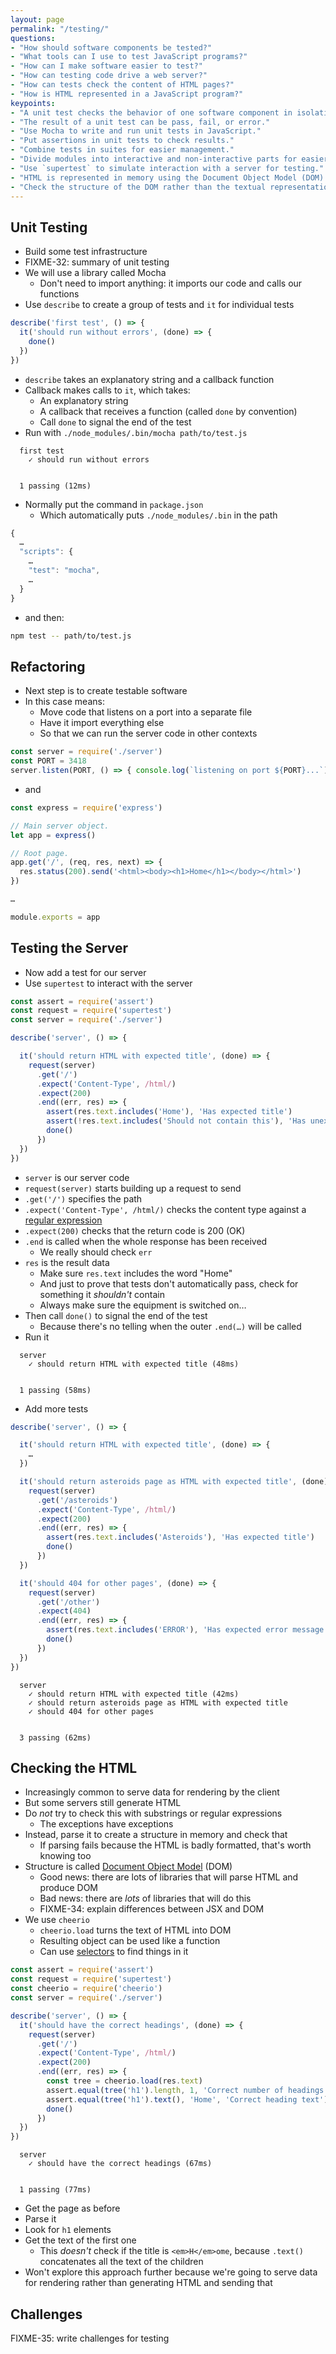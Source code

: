 ```yaml
---
layout: page
permalink: "/testing/"
questions:
- "How should software components be tested?"
- "What tools can I use to test JavaScript programs?"
- "How can I make software easier to test?"
- "How can testing code drive a web server?"
- "How can tests check the content of HTML pages?"
- "How is HTML represented in a JavaScript program?"
keypoints:
- "A unit test checks the behavior of one software component in isolation."
- "The result of a unit test can be pass, fail, or error."
- "Use Mocha to write and run unit tests in JavaScript."
- "Put assertions in unit tests to check results."
- "Combine tests in suites for easier management."
- "Divide modules into interactive and non-interactive parts for easier testing."
- "Use `supertest` to simulate interaction with a server for testing."
- "HTML is represented in memory using the Document Object Model (DOM)."
- "Check the structure of the DOM rather than the textual representation of the HTML when testing."
---
```


## Unit Testing

- Build some test infrastructure
- FIXME-32: summary of unit testing
- We will use a library called Mocha
  - Don't need to import anything: it imports our code and calls our functions
- Use `describe` to create a group of tests and `it` for individual tests

<!-- @src/testing/hello-test.js -->
```js
describe('first test', () => {
  it('should run without errors', (done) => {
    done()
  })
})
```

- `describe` takes an explanatory string and a callback function
- Callback makes calls to `it`, which takes:
  - An explanatory string
  - A callback that receives a function (called `done` by convention)
  - Call `done` to signal the end of the test
- Run with `./node_modules/.bin/mocha path/to/test.js`

```output
  first test
    ✓ should run without errors


  1 passing (12ms)
```

- Normally put the command in `package.json`
  - Which automatically puts `./node_modules/.bin` in the path

<!-- @package.json -->
```js
{
  …
  "scripts": {
    …
    "test": "mocha",
    …
  }
}
```

- and then:

```sh
npm test -- path/to/test.js
```

## Refactoring

- Next step is to create testable software
- In this case means:
  - Move code that listens on a port into a separate file
  - Have it import everything else
  - So that we can run the server code in other contexts

<!-- @src/testing/standalone.js -->
```js
const server = require('./server')
const PORT = 3418
server.listen(PORT, () => { console.log(`listening on port ${PORT}...`) })
```

- and

<!-- @src/testing/server.js -->
```js
const express = require('express')

// Main server object.
let app = express()

// Root page.
app.get('/', (req, res, next) => {
  res.status(200).send('<html><body><h1>Home</h1></body></html>')
})

…

module.exports = app
```

## Testing the Server

- Now add a test for our server
- Use `supertest` to interact with the server

<!-- @src/testing/request-test.js -->
```js
const assert = require('assert')
const request = require('supertest')
const server = require('./server')

describe('server', () => {

  it('should return HTML with expected title', (done) => {
    request(server)
      .get('/')
      .expect('Content-Type', /html/)
      .expect(200)
      .end((err, res) => {
        assert(res.text.includes('Home'), 'Has expected title')
        assert(!res.text.includes('Should not contain this'), 'Has unexpected text')
        done()
      })
  })
})
```

- `server` is our server code
- `request(server)` starts building up a request to send
- `.get('/')` specifies the path
- `.expect('Content-Type', /html/)` checks the content type against a [regular expression]({{'/gloss/#regular-expression'|absolute_url}})
- `.expect(200)` checks that the return code is 200 (OK)
- `.end` is called when the whole response has been received
  - We really should check `err`
- `res` is the result data
  - Make sure `res.text` includes the word "Home"
  - And just to prove that tests don't automatically pass,
    check for something it *shouldn't* contain
  - Always make sure the equipment is switched on…
- Then call `done()` to signal the end of the test
  - Because there's no telling when the outer `.end(…)` will be called
- Run it

```output
  server
    ✓ should return HTML with expected title (48ms)


  1 passing (58ms)
```

- Add more tests

<!-- @src/testing/request-test.js -->
```js
describe('server', () => {

  it('should return HTML with expected title', (done) => {
    …
  })

  it('should return asteroids page as HTML with expected title', (done) => {
    request(server)
      .get('/asteroids')
      .expect('Content-Type', /html/)
      .expect(200)
      .end((err, res) => {
        assert(res.text.includes('Asteroids'), 'Has expected title')
        done()
      })
  })

  it('should 404 for other pages', (done) => {
    request(server)
      .get('/other')
      .expect(404)
      .end((err, res) => {
        assert(res.text.includes('ERROR'), 'Has expected error message')
        done()
      })
  })
})
```
```output
  server
    ✓ should return HTML with expected title (42ms)
    ✓ should return asteroids page as HTML with expected title
    ✓ should 404 for other pages


  3 passing (62ms)
```

## Checking the HTML

- Increasingly common to serve data for rendering by the client
- But some servers still generate HTML
- Do *not* try to check this with substrings or regular expressions
  - The exceptions have exceptions
- Instead, parse it to create a structure in memory and check that
  - If parsing fails because the HTML is badly formatted, that's worth knowing too
- Structure is called [Document Object Model]({{'/gloss/#dom'|absolute_url}}) (DOM)
  - Good news: there are lots of libraries that will parse HTML and produce DOM
  - Bad news: there are *lots* of libraries that will do this
  - FIXME-34: explain differences between JSX and DOM
- We use `cheerio`
  - `cheerio.load` turns the text of HTML into DOM
  - Resulting object can be used like a function
  - Can use [selectors]({{'/gloss/#selector'|absolute_url}}) to find things in it

<!-- @src/testing/dom-test.js -->
```js
const assert = require('assert')
const request = require('supertest')
const cheerio = require('cheerio')
const server = require('./server')

describe('server', () => {
  it('should have the correct headings', (done) => {
    request(server)
      .get('/')
      .expect('Content-Type', /html/)
      .expect(200)
      .end((err, res) => {
        const tree = cheerio.load(res.text)
        assert.equal(tree('h1').length, 1, 'Correct number of headings')
        assert.equal(tree('h1').text(), 'Home', 'Correct heading text')
        done()
      })
  })
})
```
```output
  server
    ✓ should have the correct headings (67ms)


  1 passing (77ms)
```

- Get the page as before
- Parse it
- Look for `h1` elements
- Get the text of the first one
  - This *doesn't* check if the title is `<em>H</em>ome`,
    because `.text()` concatenates all the text of the children
- Won't explore this approach further because we're going to serve data for rendering
  rather than generating HTML and sending that

## Challenges

FIXME-35: write challenges for testing
